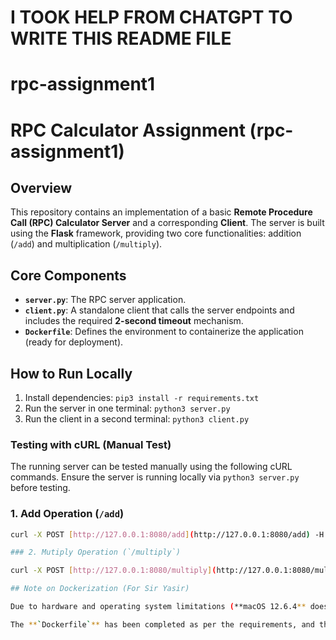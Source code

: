 # I TOOK HELP FROM CHATGPT TO WRITE THIS README FILE

# rpc-assignment1
# RPC Calculator Assignment (rpc-assignment1)

## Overview

This repository contains an implementation of a basic **Remote Procedure Call (RPC) Calculator Server** and a corresponding **Client**. The server is built using the **Flask** framework, providing two core functionalities: addition (`/add`) and multiplication (`/multiply`).

## Core Components

* **`server.py`**: The RPC server application.
* **`client.py`**: A standalone client that calls the server endpoints and includes the required **2-second timeout** mechanism.
* **`Dockerfile`**: Defines the environment to containerize the application (ready for deployment).

## How to Run Locally

1.  Install dependencies: `pip3 install -r requirements.txt`
2.  Run the server in one terminal: `python3 server.py`
3.  Run the client in a second terminal: `python3 client.py`

### Testing with cURL (Manual Test)

The running server can be tested manually using the following cURL commands. Ensure the server is running locally via `python3 server.py` before testing.

### 1. Add Operation (`/add`)
```bash
curl -X POST [http://127.0.0.1:8080/add](http://127.0.0.1:8080/add) -H "Content-Type: application/json" -d '{"x": 10, "y": 5}'

### 2. Mutiply Operation (`/multiply`)

curl -X POST [http://127.0.0.1:8080/multiply](http://127.0.0.1:8080/multiply) -H "Content-Type: application/json" -d '{"x": 4, "y": 5}'

## Note on Dockerization (For Sir Yasir)

Due to hardware and operating system limitations (**macOS 12.6.4** does not support current Docker Desktop/Colima versions), the final **Docker Image build and deployment were not possible** on my machine.

The **`Dockerfile`** has been completed as per the requirements, and the local server/client tests pass successfully.
